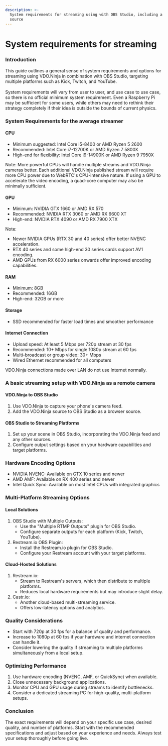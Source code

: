 ```yaml
---
description: >-
  System requirements for streaming using with OBS Studio, including a VDO.Ninja
  source
---
```


# System requirements for streaming

### Introduction

This guide outlines a general sense of system requirements and options for streaming using VDO.Ninja in combination with OBS Studio, targeting multiple platforms such as Kick, Twitch, and YouTube. \
\
System requirements will vary from user to user, and use case to use case, so there is no official minimum system requirement. Even a Raspberry Pi may be sufficient for some users, while others may need to rethink their strategy completely if their idea is outside the bounds of current physics.

### System Requirements for the average streamer

#### CPU

* Minimum suggested: Intel Core i5-8400 or AMD Ryzen 5 2600
* Recommended: Intel Core i7-12700K or AMD Ryzen 7 5800X
* High-end for flexibility: Intel Core i9-14900K or AMD Ryzen 9 7950X

Note: More powerful CPUs will handle multiple streams and VDO.Ninja cameras better. Each additional VDO.Ninja published stream will require more CPU power due to WebRTC's CPU-intensive nature. If using a GPU to accelerate the video encoding, a quad-core computer may also be minimally sufficient.

#### GPU

* Minimum: NVIDIA GTX 1660 or AMD RX 570
* Recommended: NVIDIA RTX 3060 or AMD RX 6600 XT
* High-end: NVIDIA RTX 4090 or AMD RX 7900 XTX

Note:

* Newer NVIDIA GPUs (RTX 30 and 40 series) offer better NVENC acceleration.
* RTX 40 series and some high-end 30 series cards support AV1 encoding.
* AMD GPUs from RX 6000 series onwards offer improved encoding capabilities.

#### RAM

* Minimum: 8GB
* Recommended: 16GB
* High-end: 32GB or more

#### Storage

* SSD recommended for faster load times and smoother performance

#### Internet Connection

* Upload speed: At least 5 Mbps per 720p stream at 30 fps
* Recommended: 10+ Mbps for single 1080p stream at 60 fps
* Multi-broadcast or group video: 30+ Mbps
* Wired Ethernet recommended for all computers

VDO.Ninja connections made over LAN do not use Internet normally.

### A basic streaming setup with VDO.Ninja as a remote camera

#### VDO.Ninja to OBS Studio

1. Use VDO.Ninja to capture your phone's camera feed.
2. Add the VDO.Ninja source to OBS Studio as a browser source.

#### OBS Studio to Streaming Platforms

1. Set up your scene in OBS Studio, incorporating the VDO.Ninja feed and any other sources.
2. Configure output settings based on your hardware capabilities and target platforms.

### Hardware Encoding Options

* NVIDIA NVENC: Available on GTX 10 series and newer
* AMD AMF: Available on RX 400 series and newer
* Intel Quick Sync: Available on most Intel CPUs with integrated graphics

### Multi-Platform Streaming Options

#### Local Solutions

1. OBS Studio with Multiple Outputs:
   * Use the "Multiple RTMP Outputs" plugin for OBS Studio.
   * Configure separate outputs for each platform (Kick, Twitch, YouTube).
2. Restream.io OBS Plugin:
   * Install the Restream.io plugin for OBS Studio.
   * Configure your Restream account with your target platforms.

#### Cloud-Hosted Solutions

1. Restream.io:
   * Stream to Restream's servers, which then distribute to multiple platforms.
   * Reduces local hardware requirements but may introduce slight delay.
2. Castr.io:
   * Another cloud-based multi-streaming service.
   * Offers low-latency options and analytics.

### Quality Considerations

* Start with 720p at 30 fps for a balance of quality and performance.
* Increase to 1080p at 60 fps if your hardware and internet connection can handle it.
* Consider lowering the quality if streaming to multiple platforms simultaneously from a local setup.

### Optimizing Performance

1. Use hardware encoding (NVENC, AMF, or QuickSync) when available.
2. Close unnecessary background applications.
3. Monitor CPU and GPU usage during streams to identify bottlenecks.
4. Consider a dedicated streaming PC for high-quality, multi-platform setups.

### Conclusion

The exact requirements will depend on your specific use case, desired quality, and number of platforms. Start with the recommended specifications and adjust based on your experience and needs. Always test your setup thoroughly before going live.
